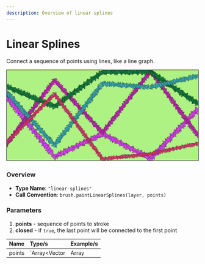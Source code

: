```yaml
---
description: Overview of linear splines
---
```


# Linear Splines

Connect a sequence of points using lines, like a line graph.

![zigzagging linear splines with rotating triangular brushes with various radii](../../.gitbook/assets/93c6ee.png)

### Overview‌ <a id="overview"></a>

* **Type Name**: `"linear-splines"`
* **Call Convention**: `brush.paintLinearSplines(layer, points)`‌

### ‌Parameters‌‌ <a id="parameters"></a>

1. **points** - sequence of points to stroke
2. **closed** - if `true`, the last point will be connected to the first point

| Name | Type/s | Example/s |
| :--- | :--- | :--- |
| points | `Array<Vector|Array|Object>` | `[new Vector(x, y)]`, `[[x, y]]`, `[{x, y}]` |

